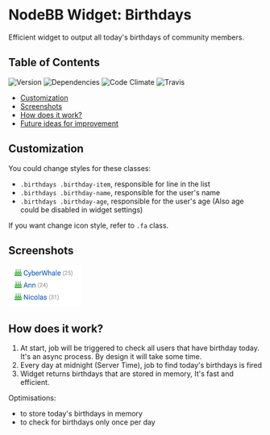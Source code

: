 # NodeBB Widget: Birthdays

Efficient widget to output all today's birthdays of community members.

## Table of Contents

![Version](https://img.shields.io/npm/v/nodebb-widget-ns-birthdays.svg)
![Dependencies](https://david-dm.org/NicolasSiver/nodebb-widget-ns-birthdays.svg)
![Code Climate](https://img.shields.io/codeclimate/github/NicolasSiver/nodebb-widget-ns-birthdays.svg)
![Travis](https://travis-ci.org/NicolasSiver/nodebb-widget-ns-birthdays.svg?branch=master)

<!-- START doctoc generated TOC please keep comment here to allow auto update -->
<!-- DON'T EDIT THIS SECTION, INSTEAD RE-RUN doctoc TO UPDATE -->
 

- [Customization](#customization)
- [Screenshots](#screenshots)
- [How does it work?](#how-does-it-work)
- [Future ideas for improvement](#future-ideas-for-improvement)

<!-- END doctoc generated TOC please keep comment here to allow auto update -->

## Customization

You could change styles for these classes:

- `.birthdays .birthday-item`, responsible for line in the list
- `.birthdays .birthday-name`, responsible for the user's name
- `.birthdays .birthday-age`, responsible for the user's age (Also age could be disabled in widget settings)

If you want change icon style, refer to `.fa` class.

## Screenshots

![Widget Preview](screenshot.png)

## How does it work?

1. At start, job will be triggered to check all users that have birthday today. It's an async process. By design it will take some time.
2. Every day at midnight (Server Time), job to find today's birthdays is fired
3. Widget returns birthdays that are stored in memory, It's fast and efficient.

Optimisations:

- to store today's birthdays in memory
- to check for birthdays only once per day
